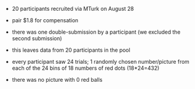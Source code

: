 - 20 participants recruited via MTurk on August 28
- pair $1.8 for compensation
- there was one double-submission by a participant (we excluded the second submission)
- this leaves data from 20 participants in the pool

- every participant saw 24 trials; 1 randomly chosen number/picture from each of the 24 bins of
  18 numbers of red dots (18*24=432)
- there was no picture with 0 red balls


